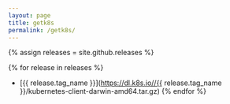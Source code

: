 ```yaml
---
layout: page
title: getk8s
permalink: /getk8s/
---
```

{% assign releases = site.github.releases %}

{% for release in releases %}
  * [{{ release.tag_name }}](https://dl.k8s.io//{{ release.tag_name }}/kubernetes-client-darwin-amd64.tar.gz)
{% endfor %}
